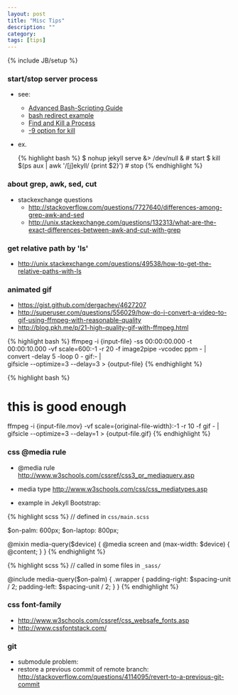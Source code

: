 ```yaml
---
layout: post
title: "Misc Tips"
description: ""
category: 
tags: [tips]
---
```

{% include JB/setup %}

### start/stop server process

- see:
  - [Advanced Bash-Scripting Guide](http://www.tldp.org/LDP/abs/html/io-redirection.html)
  - [bash redirect example](http://tldp.org/HOWTO/Bash-Prog-Intro-HOWTO-3.html)
  - [Find and Kill a Process](http://stackoverflow.com/questions/3510673/find-and-kill-a-process-in-one-line-using-bash-and-regex)
  - [-9 option for kill](http://askubuntu.com/questions/184071/what-is-the-purpose-of-the-9-option-in-the-kill-command)
  
- ex.

	{% highlight bash %}
$ nohup jekyll serve &> /dev/null &             # start
$ kill $(ps aux | awk '/[j]ekyll/ {print $2}')  # stop
	{% endhighlight %}


### about grep, awk, sed, cut

- stackexchange questions
  - <http://stackoverflow.com/questions/7727640/differences-among-grep-awk-and-sed>
  - <http://unix.stackexchange.com/questions/132313/what-are-the-exact-differences-between-awk-and-cut-with-grep>


### get relative path by 'ls'
- <http://unix.stackexchange.com/questions/49538/how-to-get-the-relative-paths-with-ls>


### animated gif

- <https://gist.github.com/dergachev/4627207>
- <http://superuser.com/questions/556029/how-do-i-convert-a-video-to-gif-using-ffmpeg-with-reasonable-quality>
- <http://blog.pkh.me/p/21-high-quality-gif-with-ffmpeg.html>

{% highlight bash %}
ffmpeg -i {input-file} -ss 00:00:00.000 -t 00:00:10.000 -vf scale=600:-1 -r 20 -f image2pipe -vcodec ppm - | \
convert -delay 5 -loop 0 - gif:- | \
gifsicle --optimize=3 --delay=3 > {output-file}
{% endhighlight %}

{% highlight bash %}
# this is good enough
ffmpeg -i {input-file.mov} -vf scale={original-file-width}:-1 -r 10 -f gif - | gifsicle --optimize=3 --delay=1 > {output-file.gif}
{% endhighlight %}


### css @media rule

- @media rule <http://www.w3schools.com/cssref/css3_pr_mediaquery.asp>
- media type <http://www.w3schools.com/css/css_mediatypes.asp>

- example in Jekyll Bootstrap:

{% highlight scss %}
// defined in `css/main.scss`

$on-palm:          600px;
$on-laptop:        800px;

@mixin media-query($device) {
    @media screen and (max-width: $device) {
        @content;
    }
}
{% endhighlight %}

{% highlight scss %}
// called in some files in `_sass/`

@include media-query($on-palm) {
    .wrapper {
        padding-right: $spacing-unit / 2;
        padding-left: $spacing-unit / 2;
    }
}
{% endhighlight %}

### css font-family

- <http://www.w3schools.com/cssref/css_websafe_fonts.asp>
- <http://www.cssfontstack.com/>

### git

- submodule problem:
- restore a previous commit of remote branch:
  <http://stackoverflow.com/questions/4114095/revert-to-a-previous-git-commit>
